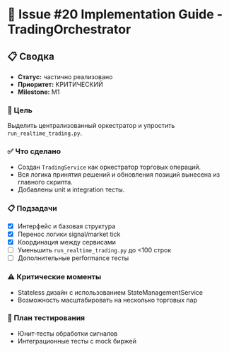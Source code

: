 # 🚀 Issue #20 Implementation Guide - TradingOrchestrator

## 📋 Сводка
- **Статус:** частично реализовано
- **Приоритет:** КРИТИЧЕСКИЙ
- **Milestone:** M1

### 🎯 Цель
Выделить централизованный оркестратор и упростить `run_realtime_trading.py`.

### ✅ Что сделано
- Создан `TradingService` как оркестратор торговых операций.
- Вся логика принятия решений и обновления позиций вынесена из главного скрипта.
- Добавлены unit и integration тесты.

### 📋 Подзадачи
- [x] Интерфейс и базовая структура
- [x] Перенос логики signal/market tick
- [x] Координация между сервисами
- [ ] Уменьшить `run_realtime_trading.py` до <100 строк
- [ ] Дополнительные performance тесты

### ⚠️ Критические моменты
- Stateless дизайн с использованием StateManagementService
- Возможность масштабировать на несколько торговых пар

### 🧪 План тестирования
- Юнит‑тесты обработки сигналов
- Интеграционные тесты с mock биржей
